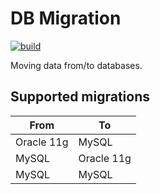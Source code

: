 # DB Migration

[![build](https://github.com/w4bo/db-migration/actions/workflows/build.yml/badge.svg)](https://github.com/w4bo/db-migration/actions/workflows/build.yml)

Moving data from/to databases.

## Supported migrations

| From | To |
| - | - | 
| Oracle 11g | MySQL |
| MySQL | Oracle 11g |
| MySQL | MySQL |
